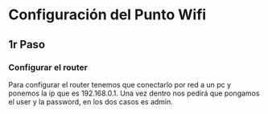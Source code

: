 # Configuración del Punto Wifi

## 1r Paso

### Configurar el router 
Para configurar el router tenemos que conectarlo por red a un pc y ponemos la ip que es 192.168.0.1. Una vez dentro nos pedirá que pongamos el user y la password, en los dos casos es admin.

![]()
